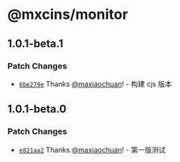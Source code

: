 # @mxcins/monitor

## 1.0.1-beta.1

### Patch Changes

- [`6be279e`](https://github.com/maxiaochuan/mxcins/commit/6be279ef668a02dcaf11d1bcacf6fa6ee311806f) Thanks [@maxiaochuan](https://github.com/maxiaochuan)! - 构建 cjs 版本

## 1.0.1-beta.0

### Patch Changes

- [`e821aa2`](https://github.com/maxiaochuan/mxcins/commit/e821aa22986dd3bf81be6c87ee14815671acd0aa) Thanks [@maxiaochuan](https://github.com/maxiaochuan)! - 第一版测试
